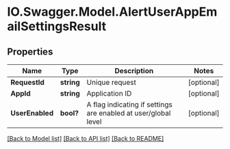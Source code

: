 # IO.Swagger.Model.AlertUserAppEmailSettingsResult
## Properties

Name | Type | Description | Notes
------------ | ------------- | ------------- | -------------
**RequestId** | **string** | Unique request | [optional] 
**AppId** | **string** | Application ID | [optional] 
**UserEnabled** | **bool?** | A flag indicating if settings are enabled at user/global level | [optional] 

[[Back to Model list]](../README.md#documentation-for-models) [[Back to API list]](../README.md#documentation-for-api-endpoints) [[Back to README]](../README.md)

